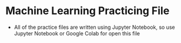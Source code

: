 # Machine Learning Practicing File

- All of the practice files are written using Jupyter Notebook, so use Jupyter Notebook or Google Colab for open this file
